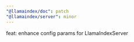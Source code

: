 ```yaml
---
"@llamaindex/doc": patch
"@llamaindex/server": minor
---
```


feat: enhance config params for LlamaIndexServer
